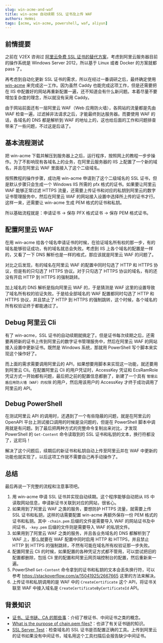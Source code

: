 ```yaml
---
slug: win-acme-and-waf
title: win-acme 自动续期 SSL 证书及上传 WAF
authors: HeWei
tags: [acme, win-acme, powershell, waf, aliyun]
---
```


## 前情提要

之前在 V2EX 咨询过 [阿里云免费 SSL 证书的替代方案](https://v2ex.com/t/999627)，考虑到阿里云服务器目前的操作系统是 Windows Server 2012，所以基于 Linux 或者 Docker 的方案就都 pass 了。

再考虑到自动化更新 SSL 证书的需求，所以在经过一番调研之后，最终确定使用 [win-acme](https://www.win-acme.com/) 来完成这一工作。因为虽然 Caddy 也能完成这项工作，但是还需要把在 IIS 中配置好的网站再重新配置一遍，还不知道会有什么新问题。本着尽量不要增加复杂度的理念，所以就没有采用 Caddy。

由于网站前面还有一层阿里云 WAF（Web 应用防火墙），各网站的流量都是先由 WAF 检查一遍，过滤掉非法请求之后，才能最终到达服务器。而要使用 WAF 的话，各域名的 DNS 都是解析到 WAF 的地址上的，这也给后面的工作和问题排查带来了一些问题，不过这是后话了。

## 基本流程测试

把 win-acme 下载并解压到服务器上之后，运行程序，按照网上的教程一步步操作。为了不影响现有各域名上的业务，在阿里云服务器的 IIS 上配置了一个新的域名，并且在阿里云 WAF 里面接入了这个二级域名。

按照教程的操作步骤，成功用 win-acme 申请到了这个二级域名的 SSL 证书，但是默认步骤只会生成一个 Windows IIS 所需的 pfx 格式的证书。如果要让阿里云 WAF 能够正常过滤 HTTPS 流量，还需要上传证书和对应的私钥到阿里云的数字证书管理服务中，然后在阿里云 WAF 的网站接入设置中选择所上传的证书才行。这样一来，还需要让 win-acme 生成 PEM 格式的证书和私钥。

所以基础流程就是：申请证书 → 保存 PFX 格式证书 → 保存 PEM 格式证书。

## 配置阿里云 WAF

在用 win-acme 给各个域名申请证书的时候，在验证域名所有权的那一步，有的域名能够验证成功，有的域名就总会失败。考虑到 IIS 上各个域名的配置是一样的，又看了一下 DNS 解析也是一样的格式，那应该就是阿里云 WAF 的问题了。

对比之后发现，有的域名在阿里云 WAF 的配置中同时勾选了 HTTP 和 HTTPS 协议，但是有的只勾选了 HTTPS 协议。对于只勾选了 HTTPS 协议的域名，有的还没有开启 HTTP 到 HTTPS 的强制跳转。

加上域名的 DNS 解析是指向阿里云 WAF 的，于是猜测是 WAF 这里的设置导致了域名所有权的验证失败。于是给全部域名的 WAF 配置都同时勾选了 HTTP 和 HTTPS 协议，并且禁止了 HTTP 到 HTTPS 的强制跳转，这个时候，各个域名的所有权验证终于都能通过了。

## Debug 阿里云 Cli

有了 win-acme，SSL 证书的自动续期就搞定了。但是证书每次续期之后，还需要再把新的证书上传到阿里云的数字证书管理服务中，然后在阿里云 WAF 的网站接入设置中更新证书。既然是 Windows 系统，那就用 PowerShell 写个脚本来实现这个操作好了。

而上面的需求需要调用阿里云的 API，如果想要用脚本来实现这一功能，就还要用到阿里云 Cli。在配置阿里云 Cli 的用户凭证时，AccessKey 凭证和 EcsRamRole 凭证方式一开始都有问题，最后把之前的配置信息都删了，新建了一个具有 `管理云盾应用防火墙（WAF）的权限` 的用户，然后用该用户的 AccessKey 才终于成功调用了阿里云的 API。

## Debug PowerShell

在测试阿里云 API 的调用时，还遇到了一个有些隐蔽的问题，就是在阿里云的 OpenAPI 平台上测试接口调用的时候是没问题的，但是在 PowerShell 脚本中调用就是有问题。到了最后把两种方式的完整命令复制出来对比，才发现 PowerShell 的 `Get-Content` 命令读取到的 SSL 证书和私钥的文本，换行符都没了，这尼玛！

解决了这个问题后，续期后的新证书和私钥自动上传至阿里云并在 WAF 中更新的功能也就实现了，以后这项工作就不需要自己再手动操作了。

## 总结

最后再说一下完整的流程和注意事项吧。

1. 用 win-acme 申请 SSL 证书并实现自动续期。这个程序能够自动把从 IIS 中读取网站信息，申请新证书关联到对应的网站，很省心。
2. 如果用到了阿里云 WAF 之类的服务，要想防护 HTTPS 流量，就需要上传 SSL 证书和私钥，这样的话需要配置 win-acme 再额外保存一份 PEM 格式的证书和私钥。其中 `-chain.pem` 后缀的文件是需要导入 WAF 的网站证书及中间证书，`-key.pem` 后缀的文件则是需要导入 WAF 的私钥文件。
3. 如果用到了阿里云 WAF 之类的服务，并且各业务域名的 DNS 都解析到了 WAF 上，那么就要在 WAF 配置中同时启用 HTTP 和 HTTPS，并且禁止 HTTP 到 HTTPS 的强制跳转，不然有可能在域名所有权验证那一步失败。
4. 配置阿里云 Cli 的时候，如果配置的各种凭证方式都不管用，可以尝试把旧的配置都删除，包括 Cli 里的配置和阿里云网页端控制台的配置，然后重新来一遍。
5. PowerShell `Get-Content` 命令拿到的证书和私钥的文本会丢失换行符，可以参考 https://stackoverflow.com/a/15041925/2667665 这里的方法来解决。
6. 上传证书和私钥调用的是 WAF 中的 `CreateCertificate` 这个 API，将证书关联至 WAF 中接入域名是 `CreateCertificateByCertificateId` API。

## 背景知识

- [证书、证书链、CA 的那些事](https://xie.infoq.cn/article/48ee67170b9bfb0b4a6039b68)：介绍了根证书、中间证书之类的概念。
- [What is the purpose of chain.pem files?](https://superuser.com/questions/1642520/what-is-the-purpose-of-chain-pem-files)：也讲了有关证书链的知识。
- [SSL Server Test](https://www.ssllabs.com/ssltest/)：检查域名的 SSL 证书是否配置正确的工具。上传到阿里云的证书如果没有中间证书，域名用这个工具扫描后会报告缺少中间证书。
